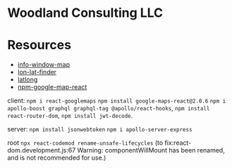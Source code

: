 # Woodland Consulting LLC

# Resources 

* [info-window-map](https://developers.google.com/maps/documentation/javascript/examples/infowindow-simple#maps_infowindow_simple-typescript)
* [lon-lat-finder](https://www.findlatitudeandlongitude.com/?lat=34.857669&lon=-76.893117&zoom=&map_type=ROADMAP)
* [latlong](https://www.latlong.net/)
* [npm-google-map-react](https://www.npmjs.com/package/google-map-react?source=post_page-----9694a475f00a----------------------)

client:
`npm i react-googlemaps`
`npm install google-maps-react@2.0.6`
`npm i apollo-boost graphql graphql-tag @apollo/react-hooks`, `npm install react-router-dom`,
`npm install jwt-decode`.

server:
`npm install jsonwebtoken`
`npm i apollo-server-express`

root
`npx react-codemod rename-unsafe-lifecycles` (to fix:react-dom.development.js:67 Warning: componentWillMount has been renamed, and is not recommended for use.)
